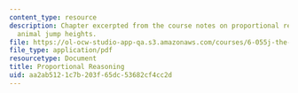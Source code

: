 ```yaml
---
content_type: resource
description: Chapter excerpted from the course notes on proportional reasoning and
  animal jump heights.
file: https://ol-ocw-studio-app-qa.s3.amazonaws.com/courses/6-055j-the-art-of-approximation-in-science-and-engineering-spring-2008/aa2ab5121c7b203f65dc53682cf4cc2d_feb25.pdf
file_type: application/pdf
resourcetype: Document
title: Proportional Reasoning
uid: aa2ab512-1c7b-203f-65dc-53682cf4cc2d
---
```


